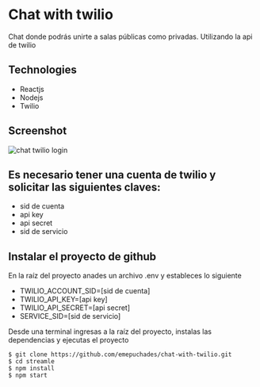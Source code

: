 # Chat with twilio
Chat donde podrás unirte a salas públicas como privadas. Utilizando la api de twilio

## Technologies
* Reactjs
* Nodejs
* Twilio
## Screenshot

![chat twilio login](https://user-images.githubusercontent.com/100128850/181704710-a893d41a-fadf-4513-a550-86f553e8561b.png)

## Es necesario tener una cuenta de twilio y solicitar las siguientes claves:
* sid de cuenta
* api key
* api secret
* sid de servicio

## Instalar el proyecto de github

En la raíz del proyecto anades un archivo .env y estableces lo siguiente
* TWILIO_ACCOUNT_SID=[sid de cuenta]
* TWILIO_API_KEY=[api key]
* TWILIO_API_SECRET=[api secret]
* SERVICE_SID=[sid de servicio]

Desde una terminal ingresas a la raíz del proyecto, instalas las dependencias y ejecutas el proyecto
```
$ git clone https://github.com/emepuchades/chat-with-twilio.git
$ cd streamle
$ npm install
$ npm start 
```


